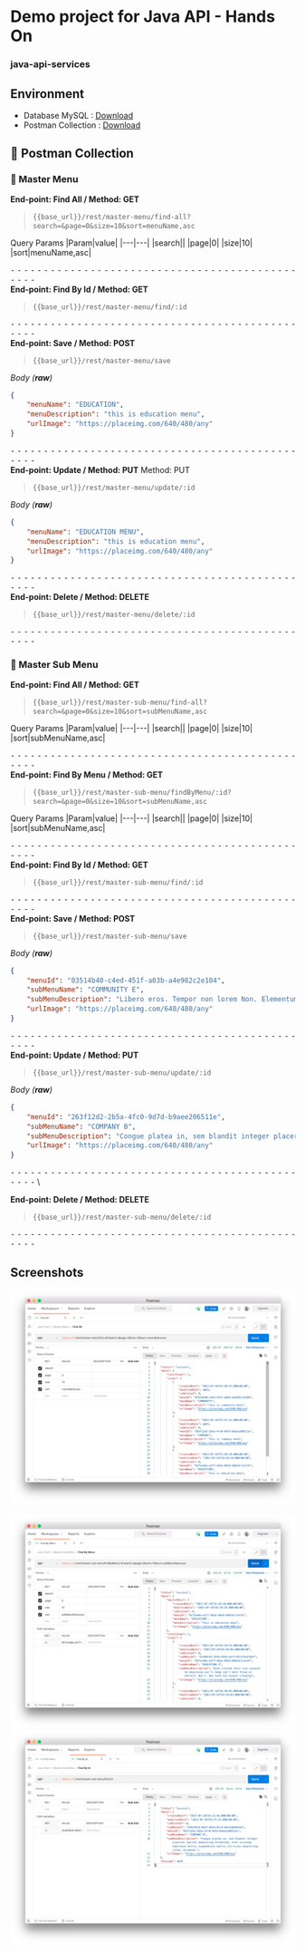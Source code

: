 # Demo project for Java API - Hands On
### java-api-services

## Environment
* Database MySQL : [Download](src/main/resources/assets/java-api-test.sql)
* Postman Collection : [Download](src/main/resources/assets/Java-Test.postman_collection.json)

## 📁 Postman Collection
### 🔸  Master Menu 
**End-point: Find All / Method: GET**
>```
>{{base_url}}/rest/master-menu/find-all?search=&page=0&size=10&sort=menuName,asc
>```
Query Params
|Param|value|
|---|---|
|search||
|page|0|
|size|10|
|sort|menuName,asc|

⁃ ⁃ ⁃ ⁃ ⁃ ⁃ ⁃ ⁃ ⁃ ⁃ ⁃ ⁃ ⁃ ⁃ ⁃ ⁃ ⁃ ⁃ ⁃ ⁃ ⁃ ⁃ ⁃ ⁃ ⁃ ⁃ ⁃ ⁃ ⁃ ⁃ ⁃ ⁃ ⁃ ⁃ ⁃ ⁃ ⁃ ⁃ ⁃ ⁃ ⁃ ⁃ ⁃ ⁃ ⁃ ⁃ ⁃
 \
**End-point: Find By Id / Method: GET**
>```
>{{base_url}}/rest/master-menu/find/:id
>```
⁃ ⁃ ⁃ ⁃ ⁃ ⁃ ⁃ ⁃ ⁃ ⁃ ⁃ ⁃ ⁃ ⁃ ⁃ ⁃ ⁃ ⁃ ⁃ ⁃ ⁃ ⁃ ⁃ ⁃ ⁃ ⁃ ⁃ ⁃ ⁃ ⁃ ⁃ ⁃ ⁃ ⁃ ⁃ ⁃ ⁃ ⁃ ⁃ ⁃ ⁃ ⁃ ⁃ ⁃ ⁃ ⁃ ⁃
 \
**End-point: Save / Method: POST**
>```
>{{base_url}}/rest/master-menu/save
>```
*Body (**raw**)*

```json
{
    "menuName": "EDUCATION",
    "menuDescription": "this is education menu",
    "urlImage": "https://placeimg.com/640/480/any"
}
```
⁃ ⁃ ⁃ ⁃ ⁃ ⁃ ⁃ ⁃ ⁃ ⁃ ⁃ ⁃ ⁃ ⁃ ⁃ ⁃ ⁃ ⁃ ⁃ ⁃ ⁃ ⁃ ⁃ ⁃ ⁃ ⁃ ⁃ ⁃ ⁃ ⁃ ⁃ ⁃ ⁃ ⁃ ⁃ ⁃ ⁃ ⁃ ⁃ ⁃ ⁃ ⁃ ⁃ ⁃ ⁃ ⁃ ⁃
 \
**End-point: Update / Method: PUT**
Method: PUT
>```
>{{base_url}}/rest/master-menu/update/:id
>```
*Body (**raw**)*

```json
{
    "menuName": "EDUCATION MENU",
    "menuDescription": "this is education menu",
    "urlImage": "https://placeimg.com/640/480/any"
}
```
⁃ ⁃ ⁃ ⁃ ⁃ ⁃ ⁃ ⁃ ⁃ ⁃ ⁃ ⁃ ⁃ ⁃ ⁃ ⁃ ⁃ ⁃ ⁃ ⁃ ⁃ ⁃ ⁃ ⁃ ⁃ ⁃ ⁃ ⁃ ⁃ ⁃ ⁃ ⁃ ⁃ ⁃ ⁃ ⁃ ⁃ ⁃ ⁃ ⁃ ⁃ ⁃ ⁃ ⁃ ⁃ ⁃ ⁃
 \
**End-point: Delete / Method: DELETE**
>```
>{{base_url}}/rest/master-menu/delete/:id
>```
⁃ ⁃ ⁃ ⁃ ⁃ ⁃ ⁃ ⁃ ⁃ ⁃ ⁃ ⁃ ⁃ ⁃ ⁃ ⁃ ⁃ ⁃ ⁃ ⁃ ⁃ ⁃ ⁃ ⁃ ⁃ ⁃ ⁃ ⁃ ⁃ ⁃ ⁃ ⁃ ⁃ ⁃ ⁃ ⁃ ⁃ ⁃ ⁃ ⁃ ⁃ ⁃ ⁃ ⁃ ⁃ ⁃ ⁃



### 🔸  Master Sub Menu 
**End-point: Find All / Method: GET**
>```
>{{base_url}}/rest/master-sub-menu/find-all?search=&page=0&size=10&sort=subMenuName,asc
>```
Query Params
|Param|value|
|---|---|
|search||
|page|0|
|size|10|
|sort|subMenuName,asc|

⁃ ⁃ ⁃ ⁃ ⁃ ⁃ ⁃ ⁃ ⁃ ⁃ ⁃ ⁃ ⁃ ⁃ ⁃ ⁃ ⁃ ⁃ ⁃ ⁃ ⁃ ⁃ ⁃ ⁃ ⁃ ⁃ ⁃ ⁃ ⁃ ⁃ ⁃ ⁃ ⁃ ⁃ ⁃ ⁃ ⁃ ⁃ ⁃ ⁃ ⁃ ⁃ ⁃ ⁃ ⁃ ⁃ ⁃
 \
**End-point: Find By Menu / Method: GET**
>```
>{{base_url}}/rest/master-sub-menu/findByMenu/:id?search=&page=0&size=10&sort=subMenuName,asc
>```
Query Params
|Param|value|
|---|---|
|search||
|page|0|
|size|10|
|sort|subMenuName,asc|

⁃ ⁃ ⁃ ⁃ ⁃ ⁃ ⁃ ⁃ ⁃ ⁃ ⁃ ⁃ ⁃ ⁃ ⁃ ⁃ ⁃ ⁃ ⁃ ⁃ ⁃ ⁃ ⁃ ⁃ ⁃ ⁃ ⁃ ⁃ ⁃ ⁃ ⁃ ⁃ ⁃ ⁃ ⁃ ⁃ ⁃ ⁃ ⁃ ⁃ ⁃ ⁃ ⁃ ⁃ ⁃ ⁃ ⁃
 \
**End-point: Find By Id / Method: GET**
>```
>{{base_url}}/rest/master-sub-menu/find/:id
>```
⁃ ⁃ ⁃ ⁃ ⁃ ⁃ ⁃ ⁃ ⁃ ⁃ ⁃ ⁃ ⁃ ⁃ ⁃ ⁃ ⁃ ⁃ ⁃ ⁃ ⁃ ⁃ ⁃ ⁃ ⁃ ⁃ ⁃ ⁃ ⁃ ⁃ ⁃ ⁃ ⁃ ⁃ ⁃ ⁃ ⁃ ⁃ ⁃ ⁃ ⁃ ⁃ ⁃ ⁃ ⁃ ⁃ ⁃
 \
**End-point: Save / Method: POST**
>```
>{{base_url}}/rest/master-sub-menu/save
>```
*Body (**raw**)*

```json
{
    "menuId": "03514b40-c4ed-451f-a03b-a4e982c2e104",
    "subMenuName": "COMMUNITY E",
    "subMenuDescription": "Libero eros. Tempor non lorem Non. Elementum vehicula netus risus massa et ante rhoncus ipsum, sociis sollicitudin quisque tempor cursus.",
    "urlImage": "https://placeimg.com/640/480/any"
}
```
⁃ ⁃ ⁃ ⁃ ⁃ ⁃ ⁃ ⁃ ⁃ ⁃ ⁃ ⁃ ⁃ ⁃ ⁃ ⁃ ⁃ ⁃ ⁃ ⁃ ⁃ ⁃ ⁃ ⁃ ⁃ ⁃ ⁃ ⁃ ⁃ ⁃ ⁃ ⁃ ⁃ ⁃ ⁃ ⁃ ⁃ ⁃ ⁃ ⁃ ⁃ ⁃ ⁃ ⁃ ⁃ ⁃ ⁃
 \
**End-point: Update / Method: PUT**
>```
>{{base_url}}/rest/master-sub-menu/update/:id
>```
*Body (**raw**)*
```json
{
    "menuId": "263f12d2-2b5a-4fc0-9d7d-b9aee206511e",
    "subMenuName": "COMPANY B",
    "subMenuDescription": "Congue platea in, sem blandit integer placerat laoreet adipiscing Fermentum, erat sociosqu habitasse mollis suspendisse mattis ultricies adipiscing vitae. Accumsan.",
    "urlImage": "https://placeimg.com/640/480/any"
}
```
⁃ ⁃ ⁃ ⁃ ⁃ ⁃ ⁃ ⁃ ⁃ ⁃ ⁃ ⁃ ⁃ ⁃ ⁃ ⁃ ⁃ ⁃ ⁃ ⁃ ⁃ ⁃ ⁃ ⁃ ⁃ ⁃ ⁃ ⁃ ⁃ ⁃ ⁃ ⁃ ⁃ ⁃ ⁃ ⁃ ⁃ ⁃ ⁃ ⁃ ⁃ ⁃ ⁃ ⁃ ⁃ ⁃ ⁃
 \

**End-point: Delete / Method: DELETE**
>```
>{{base_url}}/rest/master-sub-menu/delete/:id
>```
⁃ ⁃ ⁃ ⁃ ⁃ ⁃ ⁃ ⁃ ⁃ ⁃ ⁃ ⁃ ⁃ ⁃ ⁃ ⁃ ⁃ ⁃ ⁃ ⁃ ⁃ ⁃ ⁃ ⁃ ⁃ ⁃ ⁃ ⁃ ⁃ ⁃ ⁃ ⁃ ⁃ ⁃ ⁃ ⁃ ⁃ ⁃ ⁃ ⁃ ⁃ ⁃ ⁃ ⁃ ⁃ ⁃ ⁃


## Screenshots
![picture](src/main/resources/assets/findAll.png)  
 \
![picture](src/main/resources/assets/findByMenu.png)
 \
![picture](src/main/resources/assets/findById.png)
